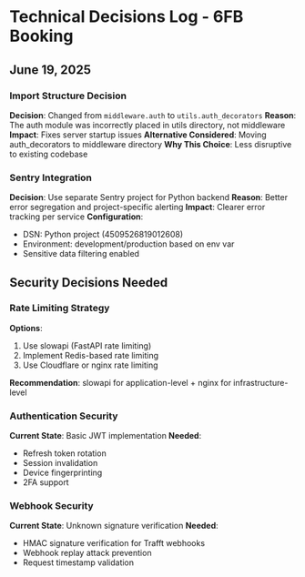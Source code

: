 # Technical Decisions Log - 6FB Booking

## June 19, 2025

### Import Structure Decision
**Decision**: Changed from `middleware.auth` to `utils.auth_decorators`
**Reason**: The auth module was incorrectly placed in utils directory, not middleware
**Impact**: Fixes server startup issues
**Alternative Considered**: Moving auth_decorators to middleware directory
**Why This Choice**: Less disruptive to existing codebase

### Sentry Integration
**Decision**: Use separate Sentry project for Python backend
**Reason**: Better error segregation and project-specific alerting
**Impact**: Clearer error tracking per service
**Configuration**: 
- DSN: Python project (4509526819012608)
- Environment: development/production based on env var
- Sensitive data filtering enabled

## Security Decisions Needed

### Rate Limiting Strategy
**Options**:
1. Use slowapi (FastAPI rate limiting)
2. Implement Redis-based rate limiting
3. Use Cloudflare or nginx rate limiting

**Recommendation**: slowapi for application-level + nginx for infrastructure-level

### Authentication Security
**Current State**: Basic JWT implementation
**Needed**:
- Refresh token rotation
- Session invalidation
- Device fingerprinting
- 2FA support

### Webhook Security
**Current State**: Unknown signature verification
**Needed**:
- HMAC signature verification for Trafft webhooks
- Webhook replay attack prevention
- Request timestamp validation